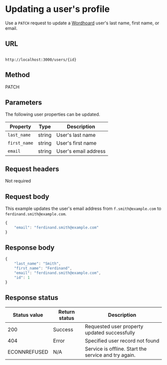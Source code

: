 
# Updating a user's profile

Use a `PATCH` request to update a [Wordhoard](../../overview.md) user's last name, first name, or email.

## URL

```shell

http://localhost:3000/users/{id}

```

## Method

PATCH

## Parameters

The following user properties can be updated.

| Property | Type | Description |
| -------------- | ------ | ------------ |
| `last_name` | string | User's last name |
| `first_name` | string | User's first name |
| `email` | string | User's email address |

## Request headers

Not required

## Request body

This example updates the user's email address from `f.smith@example.com` to `ferdinand.smith@example.com`.

```js
{
    "email": "ferdinand.smith@example.com"
}
```

## Response body

```js
{
    "last_name": "Smith",
    "first_name": "Ferdinand",
    "email": "ferdinand.smith@example.com",
    "id": 1
}
```

## Response status

| Status value | Return status | Description |
| ------------ | ------------- | ----------- |
| 200 | Success | Requested user property updated successfully |
| 404 | Error | Specified user record not found |
| ECONNREFUSED | N/A | Service is offline. Start the service and try again. |
